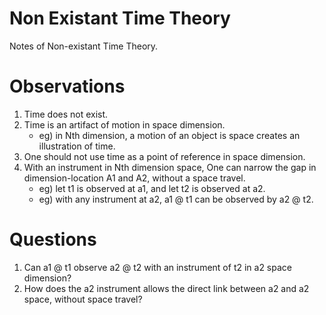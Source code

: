 # Non Existant Time Theory
Notes of Non-existant Time Theory.

# Observations
1. Time does not exist.
2. Time is an artifact of motion in space dimension.  
   - eg) in Nth dimension, a motion of an object is space creates an illustration of time.
3. One should not use time as a point of reference in space dimension.
4. With an instrument in Nth dimension space, 
   One can narrow the gap in dimension-location A1 and A2, without a space travel.
   - eg) let t1 is observed at a1, and let t2 is observed at a2.
   - eg) with any instrument at a2, a1 @ t1 can be observed by a2 @ t2.
   
# Questions   
1. Can a1 @ t1 observe a2 @ t2 with an instrument of t2 in a2 space dimension?
2. How does the a2 instrument allows the direct link between a2 and a2 space, without space travel?

   
